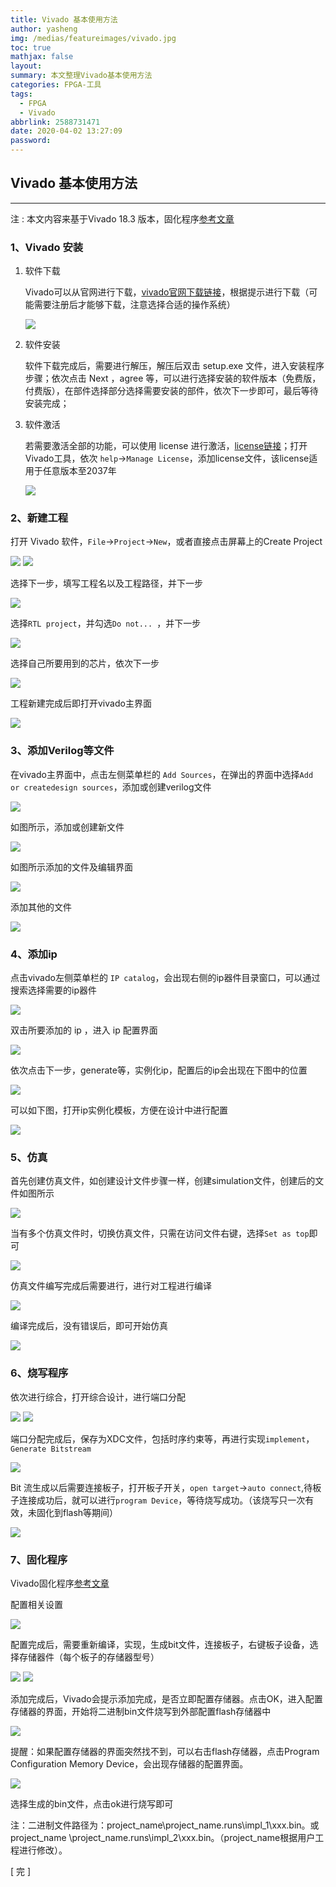 ```yaml
---
title: Vivado 基本使用方法
author: yasheng
img: /medias/featureimages/vivado.jpg
toc: true
mathjax: false
layout: 
summary: 本文整理Vivado基本使用方法
categories: FPGA-工具
tags:
  - FPGA
  - Vivado
abbrlink: 2588731471
date: 2020-04-02 13:27:09
password:
---
```


## Vivado 基本使用方法

---


注 : 本文内容来基于Vivado 18.3 版本，固化程序[参考文章](https://blog.csdn.net/sinat_15674025/article/details/84535754)

### 1、Vivado  安装

1. 软件下载

   Vivado可以从官网进行下载，[vivado官网下载链接](https://china.xilinx.com/support/download.html)，根据提示进行下载（可能需要注册后才能够下载，注意选择合适的操作系统）

   <img src="/images/post_images/verilog_tutorial_vivado/vivado_01.jpg">

2. 软件安装

   软件下载完成后，需要进行解压，解压后双击 setup.exe 文件，进入安装程序步骤；依次点击 Next ，agree 等，可以进行选择安装的软件版本（免费版，付费版），在部件选择部分选择需要安装的部件，依次下一步即可，最后等待安装完成；

3. 软件激活

   若需要激活全部的功能，可以使用 license 进行激活，[license链接](https://www.lanzous.com/iay3oef)；打开Vivado工具，依次 `help`->`Manage License`，添加license文件，该license适用于任意版本至2037年

   <img src="/images/post_images/verilog_tutorial_vivado/vivado_02.jpg">

### 2、新建工程

打开 Vivado 软件，`File`->`Project`->`New`，或者直接点击屏幕上的Create Project

<img src="/images/post_images/verilog_tutorial_vivado/vivado_03.jpg">

<img src="/images/post_images/verilog_tutorial_vivado/vivado_04.jpg">

选择下一步，填写工程名以及工程路径，并下一步

<img src="/images/post_images/verilog_tutorial_vivado/vivado_05.jpg">

选择`RTL project`，并勾选`Do not... `，并下一步

<img src="/images/post_images/verilog_tutorial_vivado/vivado_06.jpg">

选择自己所要用到的芯片，依次下一步

<img src="/images/post_images/verilog_tutorial_vivado/vivado_07.jpg">

工程新建完成后即打开vivado主界面

<img src="/images/post_images/verilog_tutorial_vivado/vivado_08.jpg">

### 3、添加Verilog等文件

在vivado主界面中，点击左侧菜单栏的 `Add Sources`，在弹出的界面中选择`Add or createdesign sources`，添加或创建verilog文件

<img src="/images/post_images/verilog_tutorial_vivado/vivado_09.jpg">

如图所示，添加或创建新文件

<img src="/images/post_images/verilog_tutorial_vivado/vivado_10.jpg">

如图所示添加的文件及编辑界面

<img src="/images/post_images/verilog_tutorial_vivado/vivado_11.jpg">

添加其他的文件

<img src="/images/post_images/verilog_tutorial_vivado/vivado_12.jpg">

### 4、添加ip

点击vivado左侧菜单栏的 `IP catalog`，会出现右侧的ip器件目录窗口，可以通过搜索选择需要的ip器件

<img src="/images/post_images/verilog_tutorial_vivado/vivado_13.jpg">

双击所要添加的 ip ，进入 ip 配置界面 

<img src="/images/post_images/verilog_tutorial_vivado/vivado_14.jpg">

依次点击下一步，generate等，实例化ip，配置后的ip会出现在下图中的位置

<img src="/images/post_images/verilog_tutorial_vivado/vivado_15.jpg">

可以如下图，打开ip实例化模板，方便在设计中进行配置

<img src="/images/post_images/verilog_tutorial_vivado/vivado_16.jpg">

### 5、仿真

首先创建仿真文件，如创建设计文件步骤一样，创建simulation文件，创建后的文件如图所示

<img src="/images/post_images/verilog_tutorial_vivado/vivado_17.jpg">

当有多个仿真文件时，切换仿真文件，只需在访问文件右键，选择`Set as top`即可

<img src="/images/post_images/verilog_tutorial_vivado/vivado_18.jpg">

仿真文件编写完成后需要进行，进行对工程进行编译

<img src="/images/post_images/verilog_tutorial_vivado/vivado_19.jpg">

编译完成后，没有错误后，即可开始仿真

<img src="/images/post_images/verilog_tutorial_vivado/vivado_20.jpg">

### 6、烧写程序

依次进行综合，打开综合设计，进行端口分配

<img src="/images/post_images/verilog_tutorial_vivado/vivado_21.jpg">

<img src="/images/post_images/verilog_tutorial_vivado/vivado_22.jpg">

端口分配完成后，保存为XDC文件，包括时序约束等，再进行实现`implement`，`Generate Bitstream `

<img src="/images/post_images/verilog_tutorial_vivado/vivado_23.jpg">

Bit 流生成以后需要连接板子，打开板子开关，`open target`->`auto connect`,待板子连接成功后，就可以进行`program Device`，等待烧写成功。（该烧写只一次有效，未固化到flash等期间）

<img src="/images/post_images/verilog_tutorial_vivado/vivado_24.jpg">

 

### 7、固化程序

Vivado固化程序[参考文章](https://blog.csdn.net/sinat_15674025/article/details/84535754)

配置相关设置

<img src="/images/post_images/verilog_tutorial_vivado/vivado_25.jpg">

配置完成后，需要重新编译，实现，生成bit文件，连接板子，右键板子设备，选择存储器件（每个板子的存储器型号）

<img src="/images/post_images/verilog_tutorial_vivado/vivado_26.jpg">

<img src="/images/post_images/verilog_tutorial_vivado/vivado_27.jpg">

添加完成后，Vivado会提示添加完成，是否立即配置存储器。点击OK，进入配置存储器的界面，开始将二进制bin文件烧写到外部配置flash存储器中

<img src="/images/post_images/verilog_tutorial_vivado/vivado_28.jpg">

提醒：如果配置存储器的界面突然找不到，可以右击flash存储器，点击Program Configuration Memory Device，会出现存储器的配置界面。

<img src="/images/post_images/verilog_tutorial_vivado/vivado_29.jpg">

选择生成的bin文件，点击ok进行烧写即可 

注：二进制文件路径为：project_name\project_name.runs\impl_1\xxx.bin。或project_name \project_name.runs\impl_2\xxx.bin。（project_name根据用户工程进行修改）。



[  完  ]